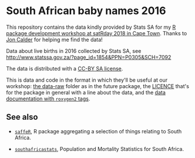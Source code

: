 South African baby names 2016
==============================

This repository contains the data kindly provided by Stats SA for my [R package development workshop at satRday 2018 in Cape Town](http://capetown2018.satrdays.org/#workshops). Thanks to [Jon Calder](https://github.com/jonmcalder) for helping me find the data!

Data about live births in 2016 collected by Stats SA, see http://www.statssa.gov.za/?page_id=1854&PPN=P0305&SCH=7092

The data is distributed with a [CC-BY SA license](https://creativecommons.org/licenses/by-sa/2.0/).

This is data and code in the format in which they'll be useful at our workshop: [the data-raw](data-raw) folder as in the future package, the [LICENCE](LICENCE) that's for the package in general with a line about the data, and the [data documentation with `roxygen2` tags](za_names.R).

## See also

* [`saffeR`](https://github.com/DataWookie/saffeR), R package aggregating a selection of things relating to South Africa. 

* [`southafricastats`](https://github.com/juliasilge/southafricastats), Population and Mortality Statistics for South Africa.